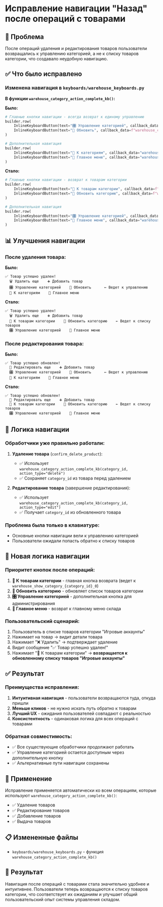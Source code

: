 # Исправление навигации "Назад" после операций с товарами

## 🎯 Проблема

После операций удаления и редактирования товаров пользователи возвращались к управлению категорией, а не к списку товаров категории, что создавало неудобную навигацию.

## ✅ Что было исправлено

### Изменена навигация в `keyboards/warehouse_keyboards.py`

**В функции `warehouse_category_action_complete_kb()`:**

**Было:**
```python
# Главные кнопки навигации - всегда возврат к единому управлению
builder.row(
    InlineKeyboardButton(text="🎛 Управление категорией", callback_data=f"warehouse_category_management_{category_id}_{page}"),
    InlineKeyboardButton(text="🔄 Обновить", callback_data=f"warehouse_category_management_{category_id}_{page}")
)

# Дополнительная навигация
builder.row(
    InlineKeyboardButton(text="📂 К категориям", callback_data="warehouse_categories_menu"),
    InlineKeyboardButton(text="🏪 Главное меню", callback_data="warehouse_menu")
)
```

**Стало:**
```python
# Главные кнопки навигации - возврат к товарам категории
builder.row(
    InlineKeyboardButton(text="📂 К товарам категории", callback_data=f"warehouse_show_category_{category_id}_0"),
    InlineKeyboardButton(text="🔄 Обновить категорию", callback_data=f"warehouse_show_category_{category_id}_0")
)

# Дополнительная навигация
builder.row(
    InlineKeyboardButton(text="🎛 Управление категорией", callback_data=f"warehouse_category_management_{category_id}_{page}"),
    InlineKeyboardButton(text="🏪 Главное меню", callback_data="warehouse_menu")
)
```

## 📊 Улучшения навигации

### После удаления товара:

**Было:**
```
✅ Товар успешно удален!
  🗑 Удалить еще    ➕ Добавить товар
  🎛 Управление категорией    🔄 Обновить      ← Ведет к управлению
  📂 К категориям    🏪 Главное меню
```

**Стало:**
```
✅ Товар успешно удален!
  🗑 Удалить еще    ➕ Добавить товар
  📂 К товарам категории    🔄 Обновить категорию    ← Ведет к списку товаров
  🎛 Управление категорией    🏪 Главное меню
```

### После редактирования товара:

**Было:**
```
✅ Товар успешно обновлен!
  📝 Редактировать еще    ➕ Добавить товар
  🎛 Управление категорией    🔄 Обновить      ← Ведет к управлению
  📂 К категориям    🏪 Главное меню
```

**Стало:**
```
✅ Товар успешно обновлен!
  📝 Редактировать еще    ➕ Добавить товар
  📂 К товарам категории    🔄 Обновить категорию    ← Ведет к списку товаров
  🎛 Управление категорией    🏪 Главное меню
```

## 🎯 Логика навигации

### Обработчики уже правильно работали:

1. **Удаление товара** (`confirm_delete_product`):
   - ✅ Использует `warehouse_category_action_complete_kb(category_id, action_type="delete")`
   - ✅ Сохраняет `category_id` из товара перед удалением

2. **Редактирование товара** (завершение редактирования):
   - ✅ Использует `warehouse_category_action_complete_kb(category_id, action_type="edit")`
   - ✅ Получает `category_id` из обновленного товара

### Проблема была только в клавиатуре:
- Основные кнопки навигации вели к управлению категорией
- Пользователи ожидали попасть обратно к списку товаров

## 🔄 Новая логика навигации

### Приоритет кнопок после операций:

1. **📂 К товарам категории** - главная кнопка возврата (ведет к `warehouse_show_category_{category_id}_0`)
2. **🔄 Обновить категорию** - обновляет список товаров категории
3. **🎛 Управление категорией** - дополнительная кнопка для администрирования
4. **🏪 Главное меню** - возврат к главному меню склада

### Пользовательский сценарий:

1. Пользователь в списке товаров категории "Игровые аккаунты"
2. Нажимает на товар → видит детали товара
3. Нажимает "❌ Удалить" → подтверждает удаление
4. Видит сообщение "✅ Товар успешно удален!"
5. Нажимает "📂 К товарам категории" → **возвращается к обновленному списку товаров "Игровые аккаунты"**

## ✅ Результат

### Преимущества исправления:

1. **Интуитивная навигация** - пользователи возвращаются туда, откуда пришли
2. **Меньше кликов** - не нужно искать путь обратно к товарам
3. **Лучший UX** - ожидания пользователей совпадают с реальностью
4. **Консистентность** - одинаковая логика для всех операций с товарами

### Обратная совместимость:

- ✅ Все существующие обработчики продолжают работать
- ✅ Управление категорией остается доступным через дополнительную кнопку
- ✅ Альтернативные пути навигации сохранены

## 🚀 Применение

Исправление применяется автоматически ко всем операциям, которые используют `warehouse_category_action_complete_kb()`:

- ✅ Удаление товаров
- ✅ Редактирование товаров  
- ✅ Добавление товаров
- ✅ Выдача товаров

## 📋 Измененные файлы

- `keyboards/warehouse_keyboards.py` - функция `warehouse_category_action_complete_kb()`

## 🎉 Результат

Навигация после операций с товарами стала значительно удобнее и интуитивнее. Пользователи теперь возвращаются к списку товаров категории, что соответствует их ожиданиям и улучшает общий пользовательский опыт системы управления складом.